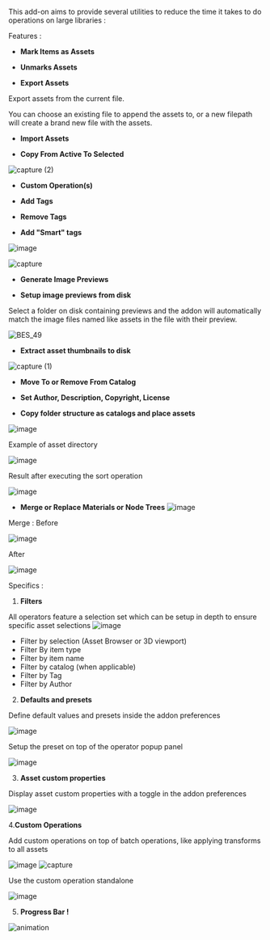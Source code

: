 This add-on aims to provide several utilities to reduce the time it takes to do operations on large libraries :

Features :

- __Mark Items as Assets__

- __Unmarks Assets__

- __Export Assets__

Export assets from the current file.

You can choose an existing file to append the assets to, or a new filepath will create a brand new file with the assets.

- __Import Assets__

- __Copy From Active To Selected__

![capture (2)](https://user-images.githubusercontent.com/25156105/169009363-1f5b79b3-28fa-491a-906a-106929cdf7bf.gif)

- __Custom Operation(s)__

- __Add Tags__

- __Remove Tags__

- __Add "Smart" tags__

![image](https://user-images.githubusercontent.com/25156105/165244827-2889c441-60ae-4766-b8ab-d7ca6bf5d0d2.png)

![capture](https://user-images.githubusercontent.com/25156105/169003624-6b0ac61a-3232-45ae-8ce9-06bd86594b7d.gif)

- __Generate Image Previews__

- __Setup image previews from disk__

Select a folder on disk containing previews and the addon will automatically match the image files named like assets in the file with their preview.

![BES_49](https://user-images.githubusercontent.com/25156105/149016391-3b026feb-cd40-42a9-a0f3-3894faa99dc9.gif)

- __Extract asset thumbnails to disk__

![capture (1)](https://user-images.githubusercontent.com/25156105/169008746-e8aed658-0e22-4cdc-aeaf-e9895c5bfa2d.gif)

- __Move To or Remove From Catalog__

- __Set Author, Description, Copyright, License__

- __Copy folder structure as catalogs and place assets__

![image](https://user-images.githubusercontent.com/25156105/172049379-96ed55da-667b-44a3-af4f-94cf88bb6f84.png)

Example of asset directory

![image](https://user-images.githubusercontent.com/25156105/172049460-41f5954d-14c0-44ac-b4f6-9ccedb253afc.png)

Result after executing the sort operation

![image](https://user-images.githubusercontent.com/25156105/172049536-6260e781-a318-4a8e-b986-51ac652557ed.png)

- __Merge or Replace Materials or Node Trees__
![image](https://user-images.githubusercontent.com/25156105/184472959-14d06231-c977-48f7-a269-c9b3277884ea.png)

Merge : 
Before

![image](https://user-images.githubusercontent.com/25156105/174472885-0c504c80-f015-4d68-a394-85ec024d2af4.png)

After

![image](https://user-images.githubusercontent.com/25156105/174473077-b5d387b2-bde0-4c56-af38-66605b6b7da5.png)




Specifics :

1. __Filters__

All operators feature a selection set which can be setup in depth to ensure specific asset selections
![image](https://user-images.githubusercontent.com/25156105/165245372-bdd5c72a-663d-4520-b5a5-a72e40546ee8.png)

- Filter by selection (Asset Browser or 3D viewport)
- Filter By item type
- Filter by item name
- Filter by catalog (when applicable)
- Filter by Tag
- Filter by Author

2. __Defaults and presets__

Define default values and presets inside the addon preferences

![image](https://user-images.githubusercontent.com/25156105/165246186-cdb06369-163c-4090-87bb-362e1f26ef87.png)

Setup the preset on top of the operator popup panel

![image](https://user-images.githubusercontent.com/25156105/165246257-10420ffe-6af2-4ea2-86b5-4582d7617a74.png)

3. __Asset custom properties__

Display asset custom properties with a toggle in the addon preferences

![image](https://user-images.githubusercontent.com/25156105/165246047-39b3b3e8-43dc-489c-80a8-23e09c551148.png)


4.__Custom Operations__

Add custom operations on top of batch operations, like applying transforms to all assets

![image](https://user-images.githubusercontent.com/25156105/165247805-f7c45856-15d8-47c4-97a2-9d05f9fb572f.png)
![capture](https://user-images.githubusercontent.com/25156105/169005241-aaf64e6c-ce49-4c59-b128-499dcbb2cba9.gif)

Use the custom operation standalone

![image](https://user-images.githubusercontent.com/25156105/165247884-8dc5168c-14bb-4eac-84bb-b12c5d1f99d5.png)


5. __Progress Bar !__

![animation](https://github.com/Gorgious56/asset_browser_utilities/assets/25156105/91f0a226-26dd-482d-af7b-8801271892a4)

